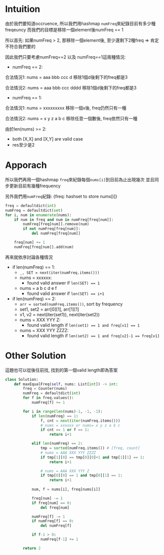 # Intuition

由於我們要知道occruence, 所以我們用hashmap `numFreq`來紀錄目前有多少種freqeuncy
而我們的目標是移除一個element後numFreq == 1

所以首先: 如果numFreq > 2, 那移除一個element後, 至少還剩下2種freq => 肯定不符合我們要的

因此我們只要考慮numFreq==2 以及 numFreq==1這兩種情況:

- numFreq == 2:

合法情況1:
nums = aaa bbb ccc d
移除1個d後剩下的freq都是3

合法情況2:
nums = aaa bbb ccc dddd
移除1個d後剩下的freq都是3

- numFreq == 1:

合法情況1:
nums = xxxxxxxxx
移除一個x後, freq仍然只有一種

合法情況2:
nums = x y z a b c
移除任意一個數後, freq依然只有一種

由於len(nums) >= 2:
- both [X,X] and [X,Y] are valid case
- res至少是2

# Apporach

所以我們再用一個hashmap `freq`來紀錄每個`nums[i]`到目前為止出現幾次
並且同步更新目前有幾種frequency

另外我們用`numFreq`紀錄: {freq: hashset to store nums[i]}

```py
freq = defaultdict(int)
numFreq = defaultdict(set)
for i, num in enumerate(nums):
    if num in freq and num in numFreq[freq[num]]:
        numFreq[freq[num]].remove(num)
        if not numFreq[freq[num]]:
            del numFreq[freq[num]]

    freq[num] += 1
    numFreq[freq[num]].add(num)
```

再來就依序討論各種情況
- if len(numFreq) == 1:
  - `_, SET = next(iter(numFreq.items()))`
  - nums = xxxxxx:
    - found valid answer if `len(SET) == 1`
  - nums = a b c d e f
    - found valid answer if `len(SET) == i+1`
- if len(numFreq) == 2:
  - `arr = sorted(numFreq.items())`, sort by frequency
  - set1, set2 = arr[0][1], arr[1][1]
  - v1, v2 = next(iter(set1)), next(iter(set2))
  - nums = XXX YYY Z:
    - found valid length if `len(set1) == 1 and freq[v1] == 1`
  - nums = XXX YYY ZZZZ:
    - found valid length if `len(set2) == 1 and freq[v2]-1 == freq[v1]`

# Other Solution

這題也可以從後往前找, 找到的第一個valid length即為答案

```py
class Solution:
    def maxEqualFreq(self, nums: List[int]) -> int:
        freq = Counter(nums)
        numFreq = defaultdict(int)
        for f in freq.values():
            numFreq[f] += 1

        for i in range(len(nums)-1, -1, -1):
            if len(numFreq) == 1:
                f, cnt = next(iter(numFreq.items()))
                # nums = xxxxxx or nums= x y z a b c
                if cnt == 1 or f == 1:
                    return i+1

            elif len(numFreq) == 2:
                tmp = sorted(numFreq.items()) # [freq, count]
                # nums = AAA XXX YYY ZZZZ
                if tmp[1][0] == tmp[0][0]+1 and tmp[1][1] == 1:
                    return i+1

                # nums = AAA XXX YYY Z
                if tmp[0][0] == 1 and tmp[0][1] == 1:
                    return i+1
            
            num, f = nums[i], freq[nums[i]]

            freq[num] -= 1
            if freq[num] == 0:
                del freq[num]

            numFreq[f] -= 1
            if numFreq[f] == 0:
                del numFreq[f]

            if f-1 > 0:
                numFreq[f-1] += 1

        return 2
```